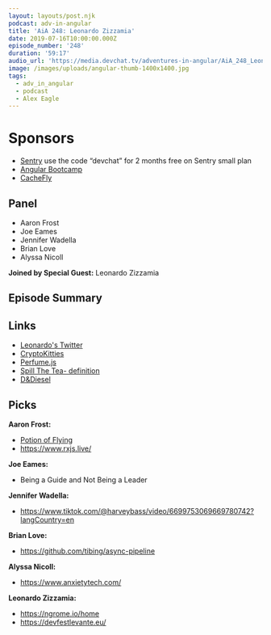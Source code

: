 ```yaml
---
layout: layouts/post.njk
podcast: adv-in-angular
title: 'AiA 248: Leonardo Zizzamia'
date: 2019-07-16T10:00:00.000Z
episode_number: '248'
duration: '59:17'
audio_url: 'https://media.devchat.tv/adventures-in-angular/AiA_248_Leonardo_Zizzamia.mp3'
image: /images/uploads/angular-thumb-1400x1400.jpg
tags:
  - adv_in_angular
  - podcast
  - Alex Eagle
---
```

# Sponsors

* [Sentry](https://sentry.io/welcome/) use the code “devchat” for 2 months free on Sentry small plan
* [Angular Bootcamp](https://angularbootcamp.com/)
* [CacheFly](https://www.cachefly.com/)

## Panel

* Aaron Frost
* Joe Eames
* Jennifer Wadella 
* Brian Love
* Alyssa Nicoll 

**Joined by Special Guest:** Leonardo Zizzamia

## Episode Summary

## Links

* [Leonardo's Twitter ](https://twitter.com/Zizzamia)
* [CryptoKitties](https://tehfedaykin.github.io/AllAboutCryptoKitties/)
* [Perfume.js](https://zizzamia.github.io/perfume/)
* [Spill The Tea- definition ](erfume.jshttps://www.urbandictionary.com/define.php?term=spill%20the%20tea)
* [D&Diesel ](https://criticalrole.fandom.com/wiki/D%26Diesel)

## Picks

**Aaron Frost:**

* [Potion of Flying](https://roll20.net/compendium/dnd5e/Potion%20of%20Flying)
* <https://www.rxjs.live/>

**Joe Eames:**

* Being a Guide and Not Being a Leader

**Jennifer Wadella:**

* https://www.tiktok.com/@harveybass/video/6699753069669780742?langCountry=en

**Brian Love:**

* https://github.com/tibing/async-pipeline

**Alyssa Nicoll:**

* https://www.anxietytech.com/

 **Leonardo Zizzamia:**

* https://ngrome.io/home 
* https://devfestlevante.eu/
